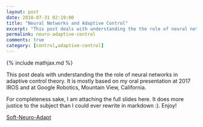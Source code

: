 ```yaml
---
layout: post
date: 2018-07-31 02:19:00
title: "Neural Networks and Adaptive Control"
excerpt: "This post deals with understanding the the role of neural networks in adaptive control theory. It is mostly based on my oral presentation at 2017 IROS and at Google Robotics in Mountain View, California."
permalink: neuro-adaptive-control
comments: true
category: [control,adaptive-control]
---
```

{% include mathjax.md %}

This post deals with understanding the the role of neural networks in adaptive control theory. It is mostly based on my oral presentation at 2017 IROS and at Google Robotics, Mountain View, California.

For completeness sake, I am attaching the full slides here. It does more justice to the subject than I could ever rewrite in markdown :). Enjoy!

[Soft-Neuro-Adapt](/assets/presentations/google.pdf)
